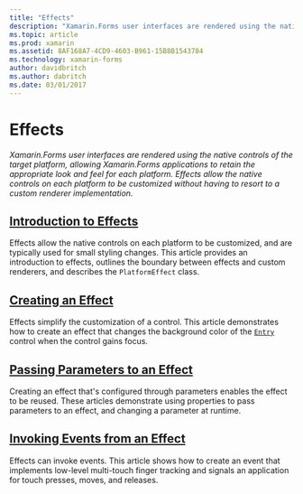 ```yaml
---
title: "Effects"
description: "Xamarin.Forms user interfaces are rendered using the native controls of the target platform, allowing Xamarin.Forms applications to retain the appropriate look and feel for each platform. Effects allow the native controls on each platform to be customized without having to resort to a custom renderer implementation."
ms.topic: article
ms.prod: xamarin
ms.assetid: 8AF168A7-4CD9-4603-B961-15B8B1543784
ms.technology: xamarin-forms
author: davidbritch
ms.author: dabritch
ms.date: 03/01/2017
---
```


# Effects

_Xamarin.Forms user interfaces are rendered using the native controls of the target platform, allowing Xamarin.Forms applications to retain the appropriate look and feel for each platform. Effects allow the native controls on each platform to be customized without having to resort to a custom renderer implementation._

## [Introduction to Effects](introduction.md)

Effects allow the native controls on each platform to be customized, and are typically used for small styling changes. This article provides an introduction to effects, outlines the boundary between effects and custom renderers, and describes the `PlatformEffect` class.

## [Creating an Effect](creating.md)

Effects simplify the customization of a control. This article demonstrates how to create an effect that changes the background color of the [`Entry`](https://developer.xamarin.com/api/type/Xamarin.Forms.Entry/) control when the control gains focus.

## [Passing Parameters to an Effect](passing-parameters/index.md)

Creating an effect that's configured through parameters enables the effect to be reused. These articles demonstrate using properties to pass parameters to an effect, and changing a parameter at runtime.

## [Invoking Events from an Effect](touch-tracking.md)

Effects can invoke events. This article shows how to create an event that implements low-level multi-touch finger tracking and signals an application for touch presses, moves, and releases.